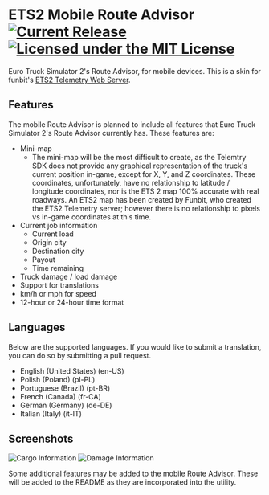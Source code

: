 # ETS2 Mobile Route Advisor [![Current Release](https://img.shields.io/github/release/mkoch227/ets2-mobile-route-advisor.svg)](https://github.com/mkoch227/ets2-mobile-route-advisor/releases) [![Licensed under the MIT License](https://img.shields.io/badge/license-MIT-blue.svg)](https://github.com/mkoch227/ets2-mobile-route-advisor/blob/master/LICENSE)
Euro Truck Simulator 2's Route Advisor, for mobile devices. This is a skin for funbit's [ETS2 Telemetry Web Server](https://github.com/Funbit/ets2-telemetry-server).

## Features
The mobile Route Advisor is planned to include all features that Euro Truck Simulator 2's Route Advisor currently has. These features are:
 - Mini-map
    - The mini-map will be the most difficult to create, as the Telemtry SDK does not provide any graphical representation of the truck's current position in-game, except for X, Y, and Z coordinates.  These coordinates, unfortunately, have no relationship to latitude / longitude coordinates, nor is the ETS 2 map 100% accurate with real roadways. An ETS2 map has been created by Funbit, who created the ETS2 Telemetry server; however there is no relationship to pixels vs in-game coordinates at this time.
 - Current job information
    - Current load
    - Origin city
    - Destination city
    - Payout
    - Time remaining
 - Truck damage / load damage
 - Support for translations
 - km/h or mph for speed
 - 12-hour or 24-hour time format

## Languages
Below are the supported languages. If you would like to submit a translation, you can do so by submitting a pull request.
 - English (United States) (en-US)
 - Polish (Poland) (pl-PL)
 - Portuguese (Brazil) (pt-BR)
 - French (Canada) (fr-CA)
 - German (Germany) (de-DE)
 - Italian (Italy) (it-IT)

## Screenshots
![Cargo Information](https://github.com/mkoch227/ets2-mobile-route-advisor/blob/master/screenshots/cargo.PNG)
![Damage Information](https://github.com/mkoch227/ets2-mobile-route-advisor/blob/master/screenshots/damage.PNG)

Some additional features may be added to the mobile Route Advisor. These will be added to the README as they are incorporated into the utility.
